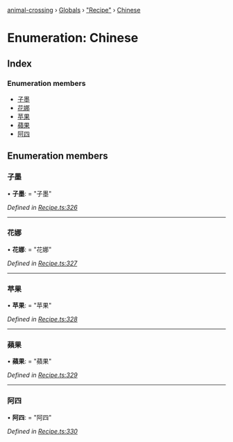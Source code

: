 [animal-crossing](../README.md) › [Globals](../globals.md) › ["Recipe"](../modules/_recipe_.md) › [Chinese](_recipe_.chinese.md)

# Enumeration: Chinese

## Index

### Enumeration members

* [子墨](_recipe_.chinese.md#子墨)
* [花娜](_recipe_.chinese.md#花娜)
* [苹果](_recipe_.chinese.md#苹果)
* [蘋果](_recipe_.chinese.md#蘋果)
* [阿四](_recipe_.chinese.md#阿四)

## Enumeration members

###  子墨

• **子墨**: = "子墨"

*Defined in [Recipe.ts:326](https://github.com/Norviah/animal-crossing/blob/6476932/module/types/Recipe.ts#L326)*

___

###  花娜

• **花娜**: = "花娜"

*Defined in [Recipe.ts:327](https://github.com/Norviah/animal-crossing/blob/6476932/module/types/Recipe.ts#L327)*

___

###  苹果

• **苹果**: = "苹果"

*Defined in [Recipe.ts:328](https://github.com/Norviah/animal-crossing/blob/6476932/module/types/Recipe.ts#L328)*

___

###  蘋果

• **蘋果**: = "蘋果"

*Defined in [Recipe.ts:329](https://github.com/Norviah/animal-crossing/blob/6476932/module/types/Recipe.ts#L329)*

___

###  阿四

• **阿四**: = "阿四"

*Defined in [Recipe.ts:330](https://github.com/Norviah/animal-crossing/blob/6476932/module/types/Recipe.ts#L330)*
